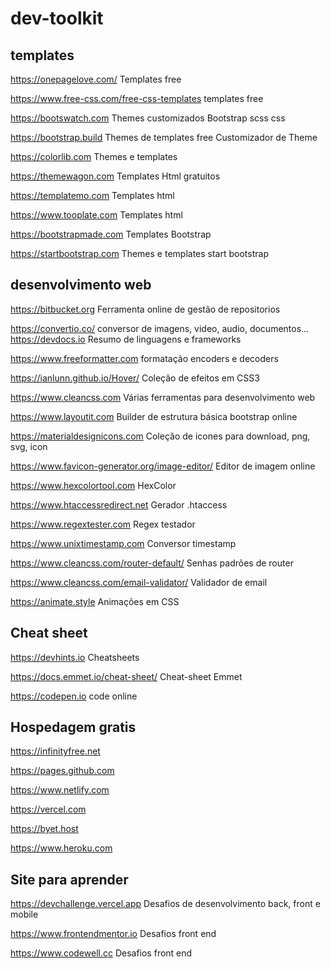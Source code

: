 # dev-toolkit

## templates
https://onepagelove.com/
Templates free

https://www.free-css.com/free-css-templates
templates free

https://bootswatch.com
Themes customizados Bootstrap scss css

https://bootstrap.build
Themes de templates free
Customizador de Theme

https://colorlib.com
Themes e templates

https://themewagon.com
Templates Html gratuitos

https://templatemo.com
Templates html

https://www.tooplate.com
Templates html

https://bootstrapmade.com
Templates Bootstrap

https://startbootstrap.com
Themes e templates start bootstrap 

## desenvolvimento web
https://bitbucket.org
Ferramenta online de gestão de repositorios

https://convertio.co/
conversor de imagens, video, audio, documentos...
https://devdocs.io
Resumo de linguagens e frameworks

https://www.freeformatter.com
formatação encoders e decoders

https://ianlunn.github.io/Hover/
Coleção de efeitos em CSS3

https://www.cleancss.com
Várias ferramentas para desenvolvimento web

https://www.layoutit.com
Builder de estrutura básica bootstrap online

https://materialdesignicons.com
Coleção de icones para download, png, svg, icon

https://www.favicon-generator.org/image-editor/
Editor de imagem online

https://www.hexcolortool.com
HexColor

https://www.htaccessredirect.net
Gerador .htaccess

https://www.regextester.com
Regex testador

https://www.unixtimestamp.com
Conversor timestamp

https://www.cleancss.com/router-default/
Senhas padrões de router

https://www.cleancss.com/email-validator/
Validador de email

https://animate.style
Animações em CSS

## Cheat sheet
https://devhints.io
Cheatsheets 

https://docs.emmet.io/cheat-sheet/
Cheat-sheet Emmet

https://codepen.io
code online

## Hospedagem gratis
https://infinityfree.net

https://pages.github.com

https://www.netlify.com

https://vercel.com

https://byet.host

https://www.heroku.com

## Site para aprender
https://devchallenge.vercel.app
Desafios de desenvolvimento back, front e mobile

https://www.frontendmentor.io
Desafios front end

https://www.codewell.cc
Desafios front end
